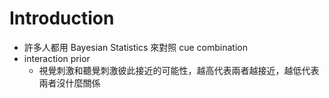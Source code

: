 # Introduction
- 許多人都用 Bayesian Statistics 來對照 cue combination
- interaction prior
	- 視覺刺激和聽覺刺激彼此接近的可能性，越高代表兩者越接近，越低代表兩者沒什麼關係